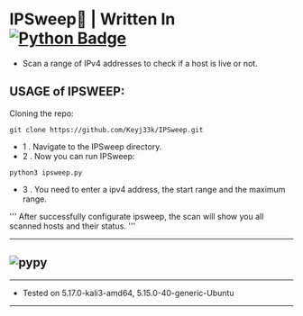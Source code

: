 # IPSweep:snake: | Written In <a href="https://www.python.org/"><img src="https://img.shields.io/badge/python-3670A0?style=for-the-badge&logo=python&logoColor=ffdd54" alt="Python Badge"/></a>

- Scan a range of IPv4 addresses to check if a host is live or not.

USAGE of IPSWEEP:
-------------------------------------------------------------------

Cloning the repo:
```
git clone https://github.com/Keyj33k/IPSweep.git
```
- 1 . Navigate to the IPSweep directory.
- 2 . Now you can run IPSweep:
```
python3 ipsweep.py 
```
- 3 . You need to enter a ipv4 address, the start range and the maximum range.

''' After successfully configurate ipsweep, the scan will show you all scanned hosts and their status. '''

---
![pypy](https://raw.githubusercontent.com/Keyj33k/profiles/main/profile/pypy.jpeg)
---
---
  
- Tested on 5.17.0-kali3-amd64, 5.15.0-40-generic-Ubuntu
  
---

